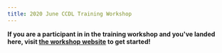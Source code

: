 ```yaml
---
title: 2020 June CCDL Training Workshop
---
```


**If you are a participant in in the training workshop and you've landed here, visit [the workshop website](https://cmu-lib.github.io/CCDL_pgh_202008/) to get started!**
